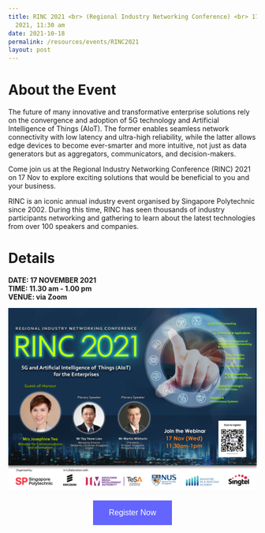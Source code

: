 ```yaml
---
title: RINC 2021 <br> (Regional Industry Networking Conference) <br> 17 Nov
  2021, 11:30 am
date: 2021-10-18
permalink: /resources/events/RINC2021
layout: post
---
```

# About the Event

The future of many innovative and transformative enterprise solutions rely on the convergence and adoption of 5G technology and Artificial Intelligence of Things (AIoT). The former enables seamless network connectivity with low latency and ultra-high reliability, while the latter allows edge devices to become ever-smarter and more intuitive, not just as data generators but as aggregators, communicators, and decision-makers.

Come join us at the Regional Industry Networking Conference (RINC) 2021 on 17 Nov to explore exciting solutions that would be beneficial to you and your business. 

RINC is an iconic annual industry event organised by Singapore Polytechnic since 2002. During this time, RINC has seen thousands of industry participants networking and gathering to learn about the latest technologies from over 100 speakers and companies.

# Details
**DATE: 17 NOVEMBER 2021 <br> 
TIME: 11.30 am - 1.00 pm <br> 
VENUE: via Zoom**


![RINC 2021](/images/events/events/RINC%202021.jpg)

<style>
#register {
  background-color: #0000ff;
  border: none;
  color: white;
  padding: 16px 32px;
  text-align: center;
  font-size: 16px;
  margin: 4px 2px;
  opacity: 0.6;
  transition: 0.3s;
  display: inline-block;
  text-decoration: none;
  cursor: pointer;
}
</style>

<center><a href="https://forms.office.com/pages/responsepage.aspx?id=Av8Edtir20WMrFUAVDI_yXbq6I4gol9Ll2SAZeoME79UQ0VLQ0NURDdaVUMzNE1LSDBYS0NZMUhZNi4u" target="_blank"><button id="register" class="btn">Register Now</button></a></center>